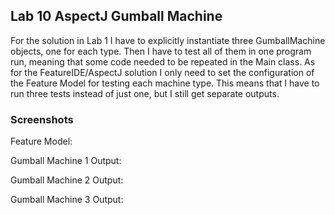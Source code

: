 ## Lab 10 AspectJ Gumball Machine

For the solution in Lab 1 I have to explicitly instantiate three GumballMachine objects, one for each type. Then I have to test all of them in one program run, meaning that some code needed to be repeated in the Main class. As for the FeatureIDE/AspectJ solution I only need to set the configuration of the Feature Model for testing each machine type. This means that I have to run three tests instead of just one, but I still get separate outputs.

### Screenshots

Feature Model: 

Gumball Machine 1 Output: 

Gumball Machine 2 Output: 

Gumball Machine 3 Output: 
